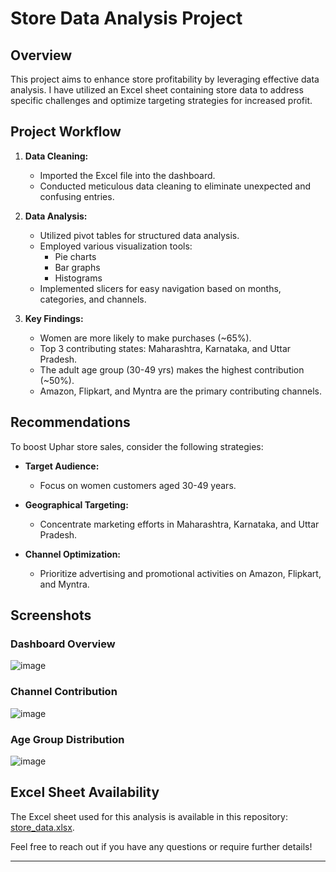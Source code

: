 # Store Data Analysis Project

## Overview

This project aims to enhance store profitability by leveraging effective data analysis. I have utilized an Excel sheet containing store data to address specific challenges and optimize targeting strategies for increased profit.

## Project Workflow

1. **Data Cleaning:**
   - Imported the Excel file into the dashboard.
   - Conducted meticulous data cleaning to eliminate unexpected and confusing entries.

2. **Data Analysis:**
   - Utilized pivot tables for structured data analysis.
   - Employed various visualization tools:
      - Pie charts
      - Bar graphs
      - Histograms
   - Implemented slicers for easy navigation based on months, categories, and channels.

3. **Key Findings:**
   - Women are more likely to make purchases (~65%).
   - Top 3 contributing states: Maharashtra, Karnataka, and Uttar Pradesh.
   - The adult age group (30-49 yrs) makes the highest contribution (~50%).
   - Amazon, Flipkart, and Myntra are the primary contributing channels.

## Recommendations

To boost Uphar store sales, consider the following strategies:

- **Target Audience:**
  - Focus on women customers aged 30-49 years.
  
- **Geographical Targeting:**
  - Concentrate marketing efforts in Maharashtra, Karnataka, and Uttar Pradesh.

- **Channel Optimization:**
  - Prioritize advertising and promotional activities on Amazon, Flipkart, and Myntra.

## Screenshots

### Dashboard Overview
![image](https://github.com/SaiyamTuteja/Uphar-Store-Data-Analysis-Excel/assets/119167105/f50f3d84-4eae-4d68-8127-c5dd5b11e01a)

### Channel Contribution
![image](https://github.com/SaiyamTuteja/Uphar-Store-Data-Analysis-Excel/assets/119167105/11e8f544-bbb1-4965-bbe1-1185a6ad5762)


### Age Group Distribution
![image](https://github.com/SaiyamTuteja/Uphar-Store-Data-Analysis-Excel/assets/119167105/d7be2a53-5597-4b2b-9634-7879053c9682)


## Excel Sheet Availability

The Excel sheet used for this analysis is available in this repository: [store_data.xlsx](data/store_data.xlsx).

Feel free to reach out if you have any questions or require further details!

---
